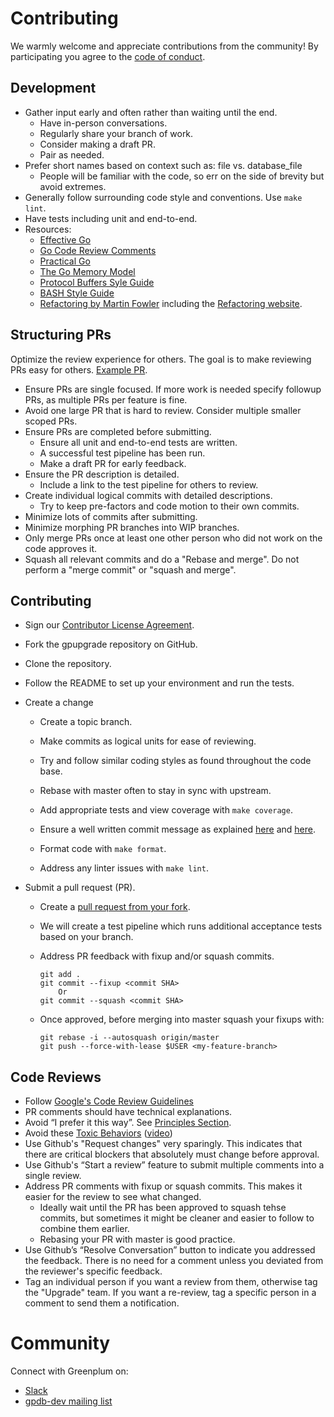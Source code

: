 # Contributing

We warmly welcome and appreciate contributions from the community! By participating you agree to the [code of conduct](https://github.com/greenplum-db/gpupgrade/blob/master/CODE-OF-CONDUCT.md).

## Development
- Gather input early and often rather than waiting until the end. 
  - Have in-person conversations.
  - Regularly share your branch of work.
  - Consider making a draft PR.
  - Pair as needed.
- Prefer short names based on context such as: file vs. database_file
  - People will be familiar with the code, so err on the side of brevity but avoid extremes.
- Generally follow surrounding code style and conventions. Use `make lint`.
- Have tests including unit and end-to-end.
- Resources:
  - [Effective Go](https://golang.org/doc/effective_go.html)
  - [Go Code Review Comments](https://github.com/golang/go/wiki/CodeReviewComments)
  - [Practical Go](https://dave.cheney.net/practical-go/presentations/qcon-china.html)
  - [The Go Memory Model](https://go.dev/ref/mem)
  - [Protocol Buffers Syle Guide](https://developers.google.com/protocol-buffers/docs/style)
  - [BASH Style Guide](https://google.github.io/styleguide/shellguide.html)
  - [Refactoring by Martin Fowler](https://martinfowler.com/books/refactoring.html) including the [Refactoring website](https://refactoring.com/). 

## Structuring PRs
Optimize the review experience for others. The goal is to make reviewing PRs easy for others. [Example PR](https://github.com/greenplum-db/gpdb/pull/12573).
- Ensure PRs are single focused. If more work is needed specify followup PRs, as multiple PRs per feature is fine.
- Avoid one large PR that is hard to review. Consider multiple smaller scoped PRs.
- Ensure PRs are completed before submitting.
  - Ensure all unit and end-to-end tests are written.
  - A successful test pipeline has been run.
  - Make a draft PR for early feedback.
- Ensure the PR description is detailed.
  - Include a link to the test pipeline for others to review.
- Create individual logical commits with detailed descriptions.
  - Try to keep pre-factors and code motion to their own commits.
- Minimize lots of commits after submitting.
- Minimize morphing PR branches into WIP branches.
- Only merge PRs once at least one other person who did not work on the code approves it.
- Squash all relevant commits and do a "Rebase and merge". Do not perform a "merge commit" or "squash and merge".

## Contributing

- Sign our [Contributor License Agreement](https://cla.pivotal.io/sign/greenplum).

- Fork the gpupgrade repository on GitHub.

- Clone the repository.

- Follow the README to set up your environment and run the tests.

- Create a change

    - Create a topic branch.

    - Make commits as logical units for ease of reviewing.

    - Try and follow similar coding styles as found throughout the code base.

    - Rebase with master often to stay in sync with upstream.

    - Add appropriate tests and view coverage with `make coverage`.

    - Ensure a well written commit message as explained [here](https://chris.beams.io/posts/git-commit/) and [here](https://tbaggery.com/2008/04/19/a-note-about-git-commit-messages.html).

    - Format code with `make format`.
     
    - Address any linter issues with `make lint`.

- Submit a pull request (PR).

    - Create a [pull request from your fork](https://help.github.com/en/github/collaborating-with-issues-and-pull-requests/.creating-a-pull-request-from-a-fork).

    - We will create a test pipeline which runs additional acceptance tests based on your branch.

    - Address PR feedback with fixup and/or squash commits.
        ```
        git add .
        git commit --fixup <commit SHA> 
            Or
        git commit --squash <commit SHA>
        ```    

    - Once approved, before merging into master squash your fixups with:
        ```
        git rebase -i --autosquash origin/master
        git push --force-with-lease $USER <my-feature-branch>
        ```

## Code Reviews
- Follow [Google's Code Review Guidelines](https://google.github.io/eng-practices/review/reviewer/)
- PR comments should have technical explanations.
- Avoid “I prefer it this way”. See [Principles Section](https://google.github.io/eng-practices/review/reviewer/standard.html).
- Avoid these [Toxic Behaviors](https://medium.com/@sandya.sankarram/unlearning-toxic-behaviors-in-a-code-review-culture-b7c295452a3c) ([video](https://www.youtube.com/watch?v=QIUwGa-MttQ))
- Use Github's "Request changes" very sparingly. This indicates that there are critical blockers that absolutely must change before approval.
- Use Github's “Start a review” feature to submit multiple comments into a single review.
- Address PR comments with fixup or squash commits. This makes it easier for the review to see what changed.
  - Ideally wait until the PR has been approved to squash tehse commits, but sometimes it might be cleaner and easier to follow to combine them earlier.
  - Rebasing your PR with master is good practice.
- Use Github’s “Resolve Conversation” button to indicate you addressed the feedback. There is no need for a comment unless you deviated from the reviewer's specific feedback.
- Tag an individual person if you want a review from them, otherwise tag the "Upgrade" team. If you want a re-review, tag a specific person in a comment to send them a notification.

# Community

Connect with Greenplum on:
- [Slack](https://greenplum.slack.com/)
- [gpdb-dev mailing list](https://groups.google.com/a/greenplum.org/forum/#!forum/gpdb-dev/join)

